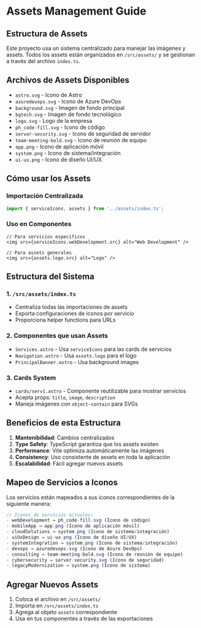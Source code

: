 # Assets Management Guide

## Estructura de Assets

Este proyecto usa un sistema centralizado para manejar las imágenes y assets. Todos los assets están organizados en `/src/assets/` y se gestionan a través del archivo `index.ts`.

## Archivos de Assets Disponibles

- `astro.svg` - Icono de Astro
- `azuredevops.svg` - Icono de Azure DevOps  
- `background.svg` - Imagen de fondo principal
- `bgtech.svg` - Imagen de fondo tecnológico
- `logo.svg` - Logo de la empresa
- `ph_code-fill.svg` - Icono de código
- `server-security.svg` - Icono de seguridad de servidor
- `team-meeting-bold.svg` - Icono de reunión de equipo
- `app.png` - Icono de aplicación móvil
- `system.png` - Icono de sistema/integración
- `ui-ux.png` - Icono de diseño UI/UX

## Cómo usar los Assets

### Importación Centralizada
```typescript
import { serviceIcons, assets } from '../assets/index.ts';
```

### Uso en Componentes
```astro
// Para servicios específicos
<img src={serviceIcons.webDevelopment.src} alt="Web Development" />

// Para assets generales
<img src={assets.logo.src} alt="Logo" />
```

## Estructura del Sistema

### 1. `/src/assets/index.ts`
- Centraliza todas las importaciones de assets
- Exporta configuraciones de iconos por servicio
- Proporciona helper functions para URLs

### 2. Componentes que usan Assets
- `Services.astro` - Usa `serviceIcons` para las cards de servicios
- `Navigation.astro` - Usa `assets.logo` para el logo
- `PrincipalBanner.astro` - Usa background images

### 3. Cards System
- `cards/serv1.astro` - Componente reutilizable para mostrar servicios
- Acepta props: `title`, `image`, `description`
- Maneja imágenes con `object-contain` para SVGs

## Beneficios de esta Estructura

1. **Mantenibilidad**: Cambios centralizados
2. **Type Safety**: TypeScript garantiza que los assets existen
3. **Performance**: Vite optimiza automáticamente las imágenes
4. **Consistency**: Uso consistente de assets en toda la aplicación
5. **Escalabilidad**: Fácil agregar nuevos assets

## Mapeo de Servicios a Iconos

Los servicios están mapeados a sus iconos correspondientes de la siguiente manera:

```typescript
// Iconos de servicios actuales:
- webDevelopment → ph_code-fill.svg (Icono de código)
- mobileApp → app.png (Icono de aplicación móvil)
- cloudSolutions → system.png (Icono de sistema/integración)
- uiUxDesign → ui-ux.png (Icono de diseño UI/UX)
- systemIntegration → system.png (Icono de sistema/integración)
- devops → azuredevops.svg (Icono de Azure DevOps)
- consulting → team-meeting-bold.svg (Icono de reunión de equipo)
- cybersecurity → server-security.svg (Icono de seguridad)
- legacyModernization → system.png (Icono de sistema)
```

## Agregar Nuevos Assets

1. Coloca el archivo en `/src/assets/`
2. Importa en `/src/assets/index.ts`
3. Agrega al objeto `assets` correspondiente
4. Usa en tus componentes a través de las exportaciones